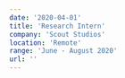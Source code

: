 ```yaml
---
date: '2020-04-01'
title: 'Research Intern'
company: 'Scout Studios'
location: 'Remote'
range: 'June - August 2020'
url: ''
---
```

